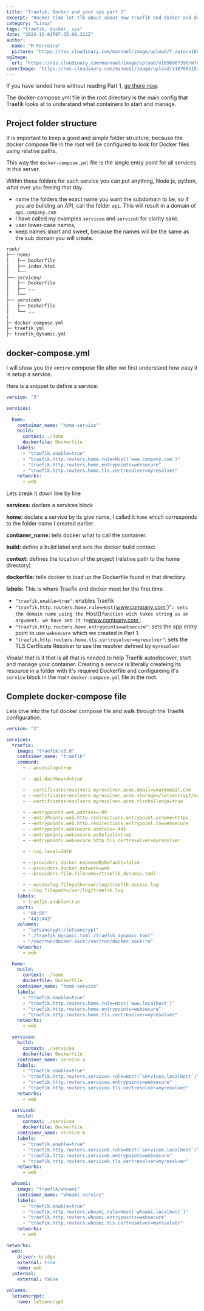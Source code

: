 ```yaml
---
title: "Traefik, Docker and your vps part 2"
excerpt: "Docker time let tlk about about how Traefik and docker and docker compose work together."
category: "Linux"
tags: "traefik, docker, vps"
date: "2023-11-01T07:35:00.322Z"
author:
  name: "M Ferreira"
  picture: "https://res.cloudinary.com/mannuel/image/upload/f_auto/v1604067445/images/mee.jpg"
ogImage:
  url: "https://res.cloudinary.com/mannuel/image/upload/v1696967398/mfcom/traefik-docker.png"
coverImage: "https://res.cloudinary.com/mannuel/image/upload/v1676011525/mfcom/ssh-login.png"
---
```


If you have landed here without reading Part 1, [go there now](https://mannuelferreira.com/posts/traefik-docker-and-vps-part-1).

The docker-compose.yml file in the root directory is the main config that Traefik looks at to understand what containers to start and manage.

## Project folder structure

It is important to keep a good and simple folder structure, because the docker compose file in the root will be configured to look for Docker files using relative paths.

This way the `docker-compose.yml` file is the single entry point for all services in this server.

Within these folders for each service you can put anything, Node js, python, what ever you feeling that day.

- name the folders the exact name you want the subdomain to be, so if you are building an API, call the folder `api`. This will result in a domain of `api.company.com`
- I have called my examples `servicea` and `serviceb` for clarity sake.
- user lower-case names,
- keep names short and sweet, because the names will be the same as the sub domain you will create.

```bash
root/
├── home/
│   ├── Dockerfile
│   ├── index.html
│   └──
├── servicea/
│   ├── Dockerfile
│   ├── ...
│   └──
├── serviceb/
│   ├── Dockerfile
│   └── ...
│
├─ docker-compose.yml
├─ traefik.yml
├─ traefik_dynamic.yml
```

## docker-compose.yml

I will show you the `entire` compose file after we first understand how easy it is setup a service.

Here is a snippet to define a service:

```yaml
version: "3"

services:
  ...
  home:
    container_name: "home-service"
    build:
      context: ./home
      dockerfile: Dockerfile
    labels:
      - "traefik.enable=true"
      - "traefik.http.routers.home.rule=Host(`www.company.com`)"
      - "traefik.http.routers.home.entrypoints=websecure"
      - "traefik.http.routers.home.tls.certresolver=myresolver"
    networks:
      - web
```

Lets break it down line by line

**services:**
declare a services block

**home:**
declare a service by its give name, I called it `home` which corresponds to the folder name I created earlier.

**contianer_name:**
tells docker what to call the container.

**build:**
define a build label and sets the docker build context.

**context:**
defines the location of the project (relative path to the home directory)

**dockerfile:**
tells docker to load up the Dockerfile found in that directory.

**labels:**
This is where Traefik and docker meet for the first time.
- `"traefik.enable=true"`: enables Traefik
- `"traefik.http.routers.home.rule=Host(`www.company.com`)"`: sets the domain name using the `Host()` function wich takes string as an argument. we have set it to `www.company.com`.
- `"traefik.http.routers.home.entrypoints=websecure"`: sets the app entry point to use `websecure` which we created in Part 1.
- `"traefik.http.routers.home.tls.certresolver=myresolver"`: sets the TLS Certficate Resolver to use the resolver defined by `myresolver`

Vioala! that is it that is all that is needed to help Traefik autodiscover, start and manage your container. Creating a service is literally createing its resource in a folder with it's required Dockerfile and configureing it's `service` block in the main `docker-compose.yml` file in the root.

## Complete docker-compose file

Lets dive into the full docker compose file and walk through the Traefik configuration.

```yaml
version: "3"

services:
  traefik:
    image: "traefik:v3.0"
    container_name: "traefik"
    command:
      - --accesslog=true

      - --api.dashboard=true

      - --certificatesresolvers.myresolver.acme.email=your@email.com
      - --certificatesresolvers.myresolver.acme.storage=/letsencrypt/acme.json
      - --certificatesresolvers.myresolver.acme.tlschallenge=true

      - --entrypoints.web.address=:80
      - --entryPoints.web.http.redirections.entrypoint.scheme=https
      - --entrypoints.web.http.redirections.entrypoint.to=websecure
      - --entrypoints.websecure.address=:443
      - --entrypoints.websecure.asDefault=true
      - --entrypoints.websecure.http.tls.certresolver=myresolver

      - --log.level=INFO

      - --providers.docker.exposedByDefault=false
      - --providers.docker.network=web
      - --providers.file.filename=/traefik_dynamic.toml

      - --accesslog.filepath=/var/log/traefik-access.log
      - --log.filepath=/var/log/traefik.log
    labels:
      - traefik.enable=true
    ports:
      - "80:80"
      - "443:443"
    volumes:
      - "letsencrypt:/letsencrypt"
      - "./traefik_dynamic.toml:/traefik_dynamic.toml"
      - "/var/run/docker.sock:/var/run/docker.sock:ro"
    networks:
      - web

  home:
    build:
      context: ./home
      dockerfile: Dockerfile
    container_name: "home-service"
    labels:
      - "traefik.enable=true"
      - "traefik.http.routers.home.rule=Host(`www.localhost`)"
      - "traefik.http.routers.home.entrypoints=websecure"
      - "traefik.http.routers.home.tls.certresolver=myresolver"
    networks:
      - web

  servicea:
    build:
      context: ./servicea
      dockerfile: Dockerfile
    container_name: service-a
    labels:
      - "traefik.enable=true"
      - "traefik.http.routers.servicea.rule=Host(`servicea.localhost`)"
      - "traefik.http.routers.servicea.entrypoints=websecure"
      - "traefik.http.routers.servicea.tls.certresolver=myresolver"
    networks:
      - web

  serviceb:
    build:
      context: ./servicea
      dockerfile: Dockerfile
    container_name: service-b
    labels:
      - "traefik.enable=true"
      - "traefik.http.routers.serviceb.rule=Host(`serviceb.localhost`)"
      - "traefik.http.routers.serviceb.entrypoints=websecure"
      - "traefik.http.routers.serviceb.tls.certresolver=myresolver"
    networks:
      - web

  whoami:
    image: "traefik/whoami"
    container_name: "whoami-service"
    labels:
      - "traefik.enable=true"
      - "traefik.http.routers.whoami.rule=Host(`whoami.localhost`)"
      - "traefik.http.routers.whoami.entrypoints=websecure"
      - "traefik.http.routers.whoami.tls.certresolver=myresolver"
    networks:
      - web

networks:
  web:
    driver: bridge
    external: true
    name: web
  internal:
    external: false

volumes:
  letsencrypt:
    name: letsencrypt
```
